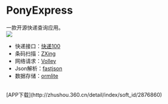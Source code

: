 # PonyExpress
一款开源快递查询应用。<br>
![](https://github.com/ChanWong21/Express/blob/master/art/screenshot.gif)<br>
* 快递接口：[快递100](http://www.kuaidi100.com/)
* 条码扫描：[ZXing](https://github.com/zxing/zxing)
* 网络请求：[Volley](https://developer.android.com/training/volley/index.html)
* Json解析：[fastjson](https://github.com/alibaba/fastjson)
* 数据存储：[ormlite](https://github.com/j256/ormlite-android)<br>
<br>
[APP下载](http://zhushou.360.cn/detail/index/soft_id/2876860)
